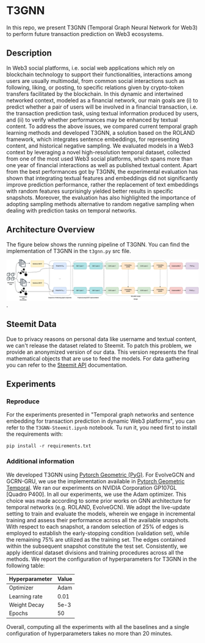 # T3GNN
In this repo, we present T3GNN (Temporal Graph Neural Network for Web3) to perform future transaction prediction on Web3 ecosystems.

## Description
In Web3 social platforms, i.e. social web applications which rely on blockchain technology to support their functionalities, interactions among users are usually multimodal, from common social interactions such as following, liking, or posting, to specific relations given by crypto-token transfers facilitated by the blockchain. In this dynamic and intertwined networked context, modeled as a financial network, our main goals are (i) to predict whether a pair of users will be involved in a financial transaction, i.e. the transaction prediction task, using textual information produced by users, and (ii) to verify whether performances may be enhanced by textual content. To address the above issues, we compared current temporal graph learning methods and developed T3GNN, a solution based on the ROLAND framework, which integrates sentence embeddings, for representing content, and historical negative sampling. We evaluated models in a Web3 context by leveraging a novel high-resolution temporal dataset, collected from one of the most used Web3 social platforms, which spans more than one year of financial interactions as well as published textual content. Apart from the best performances got by T3GNN, the experimental evaluation has shown that integrating textual features and embeddings did not significantly improve prediction performance, rather the replacement of text embeddings with random features surprisingly yielded better results in specific snapshots. Moreover, the evaluation has also highlighted the importance of adopting sampling methods alternative to random negative sampling when dealing with prediction tasks on temporal networks.

## Architecture Overview

The figure below shows the running pipeline of T3GNN. You can find the implementation of T3GNN in the `t3gnn.py` src file.  

![T3GNN pipeline](t3gnn-pipeline.png "T3GNN pipeline").

## Steemit Data
Due to privacy reasons on personal data like username and textual content, we can't release the dataset related to Steemit. To patch this problem, we provide an anonymized version of our data. This version represents the final mathematical objects that are use to feed the models. For data gathering you can refer to the [Steemit API](https://developers.steem.io/) documentation.

## Experiments
### Reproduce
For the experiments presented in "Temporal graph networks and sentence embedding for transaction prediction in dynamic Web3 platforms", you can refer to the `T3GNN-Steemit.ipynb` notebook. Tu run it, you need first to install the requirements with:
```
pip install -r requirements.txt
```
### Additional information
We developed T3GNN using [Pytorch Geometric (PyG)](https://pyg.org/). For EvolveGCN and GCRN-GRU, we use the implementation available in [Pytorch Geometric Temporal](https://pytorch-geometric-temporal.readthedocs.io/en/latest/). We ran our experiments on NVIDIA Corporation GP107GL [Quadro P400]. In all our experiments, we use the Adam optimizer. This choice was made according to some prior works on GNN architecture for temporal networks (e.g. ROLAND, EvolveGCN). We adopt the live-update setting to train and evaluate the models, wherein we engage in incremental training and assess their performance across all the available snapshots. With respect to each snapshot, a random selection of 25\% of edges is employed to establish the early-stopping condition (validation set), while the remaining 75\% are utilized as the training set. The edges contained within the subsequent snapshot constitute the test set. Consistently, we apply identical dataset divisions and training procedures across all the methods. We report the configuration of hyperparameters for T3GNN in the following table: 

| Hyperparameter | Value |
|----------------|-------|
| Optimizer      | Adam  |
| Learning rate  | 0.01  |
| Weight Decay   | 5e-3  |
| Epochs         | 50    | 

Overall, computing all the experiments with all the baselines and a single configuration of hyperparameters takes no more than 20 minutes.
